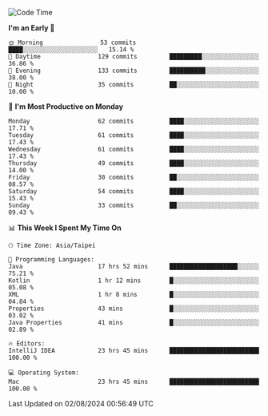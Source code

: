 <!--START_SECTION:waka-->
![Code Time](http://img.shields.io/badge/Code%20Time-1%2C231%20hrs%2059%20mins-blue)

**I'm an Early 🐤** 

```text
🌞 Morning                53 commits          ████░░░░░░░░░░░░░░░░░░░░░   15.14 % 
🌆 Daytime                129 commits         █████████░░░░░░░░░░░░░░░░   36.86 % 
🌃 Evening                133 commits         ██████████░░░░░░░░░░░░░░░   38.00 % 
🌙 Night                  35 commits          ██░░░░░░░░░░░░░░░░░░░░░░░   10.00 % 
```
📅 **I'm Most Productive on Monday** 

```text
Monday                   62 commits          ████░░░░░░░░░░░░░░░░░░░░░   17.71 % 
Tuesday                  61 commits          ████░░░░░░░░░░░░░░░░░░░░░   17.43 % 
Wednesday                61 commits          ████░░░░░░░░░░░░░░░░░░░░░   17.43 % 
Thursday                 49 commits          ████░░░░░░░░░░░░░░░░░░░░░   14.00 % 
Friday                   30 commits          ██░░░░░░░░░░░░░░░░░░░░░░░   08.57 % 
Saturday                 54 commits          ████░░░░░░░░░░░░░░░░░░░░░   15.43 % 
Sunday                   33 commits          ██░░░░░░░░░░░░░░░░░░░░░░░   09.43 % 
```


📊 **This Week I Spent My Time On** 

```text
🕑︎ Time Zone: Asia/Taipei

💬 Programming Languages: 
Java                     17 hrs 52 mins      ███████████████████░░░░░░   75.21 % 
Kotlin                   1 hr 12 mins        █░░░░░░░░░░░░░░░░░░░░░░░░   05.08 % 
XML                      1 hr 8 mins         █░░░░░░░░░░░░░░░░░░░░░░░░   04.84 % 
Properties               43 mins             █░░░░░░░░░░░░░░░░░░░░░░░░   03.02 % 
Java Properties          41 mins             █░░░░░░░░░░░░░░░░░░░░░░░░   02.89 % 

🔥 Editors: 
IntelliJ IDEA            23 hrs 45 mins      █████████████████████████   100.00 % 

💻 Operating System: 
Mac                      23 hrs 45 mins      █████████████████████████   100.00 % 
```


 Last Updated on 02/08/2024 00:56:49 UTC
<!--END_SECTION:waka-->
